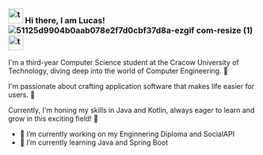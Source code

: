 ###  <img src="https://github.com/user-attachments/assets/e9a92593-6014-489d-8127-3235c37ba4f6" alt="trabki" width="30"/> Hi there, I am Lucas!  ![51125d9904b0aab078e2f7d0cbf37d8a-ezgif com-resize (1)](https://github.com/LukaszKrolicki/LukaszKrolicki/assets/54467678/9f469b11-830d-46d8-aa05-6ba2f141c783) <img src="https://github.com/user-attachments/assets/e9a92593-6014-489d-8127-3235c37ba4f6" alt="trabki" width="30"/> 

I'm a third-year Computer Science student at the Cracow University of Technology, diving deep into the world of Computer Engineering.  :european_post_office:


I'm passionate about crafting application software that makes life easier for users. :iphone:


Currently, I'm honing my skills in Java and Kotlin, always eager to learn and grow in this exciting field! 🚀


- 🔭 I’m currently working on my Enginnering Diploma and SocialAPI
- 🌱 I’m currently learning Java and Spring Boot


<!--
**LukaszKrolicki/LukaszKrolicki** is a ✨ _special_ ✨ repository because its `README.md`![Uploading 51125d9904b0aab078e2f7d0cbf37d8a.gif…]()
 (this file) appears on your GitHub profile.

Here are some ideas to get you started:

- 🔭 I’m currently working on ...
- 🌱 I’m currently learning ...
- 👯 I’m looking to collaborate on ...
- 🤔 I’m looking for help with ...
- 💬 Ask me about ...
- 📫 How to reach me: ...
- 😄 Pronouns: ...
- ⚡ Fun fact: ...
-->
